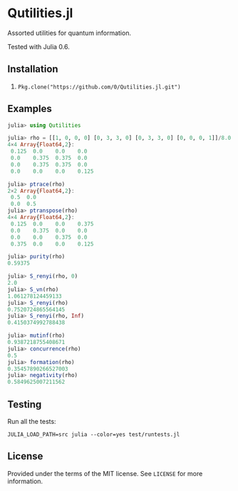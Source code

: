 # Qutilities.jl

Assorted utilities for quantum information.

Tested with Julia 0.6.


## Installation

1. `Pkg.clone("https://github.com/0/Qutilities.jl.git")`


## Examples

```julia
julia> using Qutilities

julia> rho = [[1, 0, 0, 0] [0, 3, 3, 0] [0, 3, 3, 0] [0, 0, 0, 1]]/8.0
4×4 Array{Float64,2}:
 0.125  0.0    0.0    0.0
 0.0    0.375  0.375  0.0
 0.0    0.375  0.375  0.0
 0.0    0.0    0.0    0.125

julia> ptrace(rho)
2×2 Array{Float64,2}:
 0.5  0.0
 0.0  0.5
julia> ptranspose(rho)
4×4 Array{Float64,2}:
 0.125  0.0    0.0    0.375
 0.0    0.375  0.0    0.0
 0.0    0.0    0.375  0.0
 0.375  0.0    0.0    0.125

julia> purity(rho)
0.59375

julia> S_renyi(rho, 0)
2.0
julia> S_vn(rho)
1.061278124459133
julia> S_renyi(rho)
0.7520724865564145
julia> S_renyi(rho, Inf)
0.4150374992788438

julia> mutinf(rho)
0.9387218755408671
julia> concurrence(rho)
0.5
julia> formation(rho)
0.35457890266527003
julia> negativity(rho)
0.5849625007211562
```


## Testing

Run all the tests:
```
JULIA_LOAD_PATH=src julia --color=yes test/runtests.jl
```


## License

Provided under the terms of the MIT license.
See `LICENSE` for more information.
